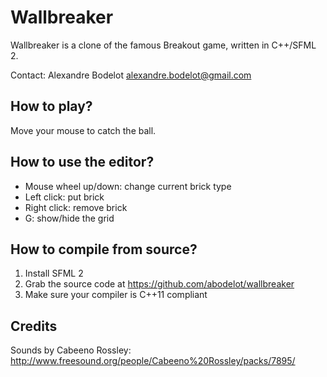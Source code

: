 Wallbreaker
===========

Wallbreaker is a clone of the famous Breakout game, written in C++/SFML 2.

Contact: Alexandre Bodelot <alexandre.bodelot@gmail.com>


How to play?
------------

Move your mouse to catch the ball.


How to use the editor?
----------------------

- Mouse wheel up/down: change current brick type
- Left click: put brick
- Right click: remove brick
- G: show/hide the grid


How to compile from source?
---------------------------

1. Install SFML 2
2. Grab the source code at https://github.com/abodelot/wallbreaker
3. Make sure your compiler is C++11 compliant


Credits
-------

Sounds by Cabeeno Rossley: http://www.freesound.org/people/Cabeeno%20Rossley/packs/7895/
